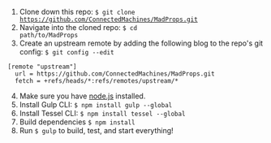 1. Clone down this repo: <code>$ git clone https://github.com/ConnectedMachines/MadProps.git</code>
2. Navigate into the cloned repo: <code>$ cd path/to/MadProps</code>
3. Create an upstream remote by adding the following blog to the repo's git config: <code>$ git config --edit</code>
```
[remote "upstream"]
  url = https://github.com/ConnectedMachines/MadProps.git
  fetch = +refs/heads/*:refs/remotes/upstream/*
```
4. Make sure you have [node.js](http://nodejs.org/download/) installed.
5. Install Gulp CLI: <code>$ npm install gulp --global</code>
6. Install Tessel CLI: <code>$ npm install tessel --global</code>
7. Build dependencies <code>$ npm install</code>
8. Run <code>$ gulp</code> to build, test, and start everything!
